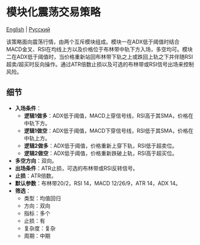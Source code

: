 # 模块化震荡交易策略
[English](README.md) | [Русский](README_ru.md)

该策略面向震荡行情，由两个互斥模块组成。模块一在ADX低于阈值时结合MACD金叉、RSI在均线上方以及价格位于布林带中轨下方入场，多空均可。模块二在ADX低于阈值时，当价格重新站回布林带下轨之上或跌回上轨之下并伴随RSI超卖/超买时反向操作。通过ATR倍数止损以及可选的布林带或RSI信号出场来控制风险。

## 细节

- **入场条件**：
  - **逻辑1做多**：ADX低于阈值，MACD上穿信号线，RSI高于其SMA，价格在中轨下方。
  - **逻辑1做空**：ADX低于阈值，MACD下穿信号线，RSI低于其SMA，价格在中轨上方。
  - **逻辑2做多**：ADX低于阈值，价格重新上穿下轨，RSI低于超卖位。
  - **逻辑2做空**：ADX低于阈值，价格重新跌破上轨，RSI高于超买位。
- **多空方向**：双向。
- **出场条件**：ATR止损，可选的布林带或RSI反转信号。
- **止损**：ATR倍数。
- **默认参数**：布林带20/2，RSI 14，MACD 12/26/9，ATR 14，ADX 14。
- **筛选**：
  - 类型：均值回归
  - 方向：双向
  - 指标：多个
  - 止损：有
  - 复杂度：复杂
  - 周期：中期
